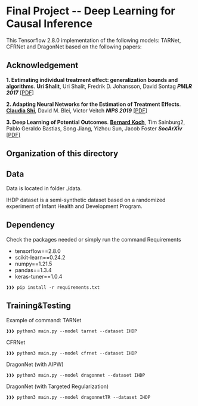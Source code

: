 # Final Project --  Deep Learning for Causal Inference


This Tensorflow 2.8.0 implementation of the following models: TARNet, CFRNet and DragonNet based on the following papers:

## Acknowledgement
**1. Estimating individual treatment effect: generalization bounds and algorithms**. **Uri Shalit**, Uri Shalit, Fredrik D. Johansson, David Sontag
  ***PMLR 2017*** [[PDF]](https://proceedings.mlr.press/v70/shalit17a/shalit17a.pdf)

**2. Adapting Neural Networks for the Estimation of Treatment Effects**. [**Claudia Shi**](https://github.com/claudiashi57/dragonnet), David M. Blei, Victor Veitch  ***NIPS 2019*** [[PDF]](https://arxiv.org/pdf/1906.02120.pdf)

**3. Deep Learning of Potential Outcomes**. [**Bernard Koch**](https://github.com/kochbj), Tim Sainburg2, Pablo Geraldo Bastias, Song Jiang, Yizhou Sun, Jacob Foster ***SocArXiv*** [[PDF]](https://arxiv.org/pdf/2110.04442.pdf)

## Organization of this directory

## Data
Data is located in folder ./data. 

IHDP dataset is a semi-synthetic dataset based on a randomized experiment of Infant Health and Development Program.

## Dependency
Check the packages needed or simply run the command
Requirements
* tensorflow==2.8.0
* scikit-learn==0.24.2
* numpy==1.21.5
* pandas==1.3.4
* keras-tuner==1.0.4
```console
❱❱❱ pip install -r requirements.txt
```

## Training&Testing

Example of command: 
TARNet </br>
```console
❱❱❱ python3 main.py --model tarnet --dataset IHDP
```
CFRNet
```console    
❱❱❱ python3 main.py --model cfrnet --dataset IHDP
```
DragonNet (with AIPW)
```console     
❱❱❱ python3 main.py --model dragonnet --dataset IHDP
```
DragonNet (with Targeted Regularization)
```console    
❱❱❱ python3 main.py --model dragonnetTR --dataset IHDP
```
